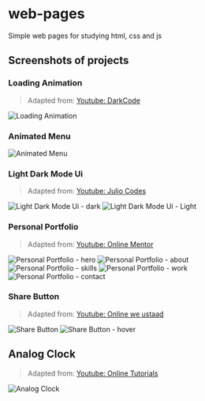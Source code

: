 # web-pages
Simple web pages for studying html, css and js

## Screenshots of projects

### Loading Animation
> Adapted from: [Youtube: DarkCode](https://www.youtube.com/watch?v=QLiZ5VrhA98&t=66s)

![Loading Animation](https://raw.githubusercontent.com/Sebenta/web-pages/master/screenshots/Loading%20Animation.png)

### Animated Menu
![Animated Menu](https://raw.githubusercontent.com/Sebenta/web-pages/master/screenshots/Animated%20Menu.png)

### Light Dark Mode Ui
> Adapted from: [Youtube: Julio Codes](https://www.youtube.com/watch?v=Ia1yEBjrSsQ)

![Light Dark Mode Ui - dark](https://raw.githubusercontent.com/Sebenta/web-pages/master/screenshots/Light%20Dark%20Mode%20Ui%20-%20dark.png) ![Light Dark Mode Ui - Light](https://raw.githubusercontent.com/Sebenta/web-pages/master/screenshots/Light%20Dark%20Mode%20Ui%20-%20light.png)

### Personal Portfolio
> Adapted from: [Youtube: Online Mentor](https://www.youtube.com/watch?v=ZZOlqX_772k)

![Personal Portfolio - hero](https://raw.githubusercontent.com/Sebenta/web-pages/master/screenshots/Personal%20Portfolio%20-%20hero.png)
![Personal Portfolio - about](https://raw.githubusercontent.com/Sebenta/web-pages/master/screenshots/Personal%20Portfolio%20-%20about.png)
![Personal Portfolio - skills](https://raw.githubusercontent.com/Sebenta/web-pages/master/screenshots/Personal%20Portfolio%20-%20skills.png)
![Personal Portfolio - work](https://raw.githubusercontent.com/Sebenta/web-pages/master/screenshots/Personal%20Portfolio%20-%20work.png)
![Personal Portfolio - contact](https://raw.githubusercontent.com/Sebenta/web-pages/master/screenshots/Personal%20Portfolio%20-%20contact.png)

### Share Button
> Adapted from: [Youtube: Online we ustaad](https://www.youtube.com/watch?v=0tp1oFteDlI)

![Share Button](https://raw.githubusercontent.com/Sebenta/web-pages/master/screenshots/Share%20Button.png)
![Share Button - hover](https://raw.githubusercontent.com/Sebenta/web-pages/master/screenshots/Share%20Button%20-%20hover.png)

## Analog Clock
> Adapted from: [Youtube: Online Tutorials](https://www.youtube.com/watch?v=weZFfrjF-k4)

![Analog Clock](./screenshots/Analog%20Clock.png)